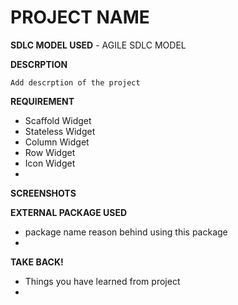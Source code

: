 # PROJECT NAME
**SDLC MODEL USED**
	- AGILE SDLC MODEL

**DESCRPTION**
	
	Add descrption of the project

**REQUIREMENT**

 - Scaffold Widget
 - Stateless Widget
 - Column Widget
 - Row Widget
 - Icon Widget
 - 
 **SCREENSHOTS**

**EXTERNAL PACKAGE USED**

 - package name
	reason behind using this package
 - 
**TAKE BACK!**

 - Things you have learned from project 
 - 
